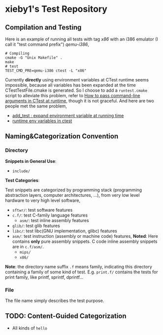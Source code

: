 # xieby1's Test Repository

## Compilation and Testing

Here is an example of running all tests with tag *x86* with an i386 emulator (I call it "test command prefix") *qemu-i386*,

```shell
# Compiling
cmake -G "Unix Makefile" .
make
# test
TEST_CMD_PRE=qemu-i386 ctest -L "x86"
```

Currently **directly** using environment variables at CTest runtime seems impossible, because all variables has been expanded at the time CTestTestFile.cmake is generated. So I choose to add a `runtest.cmake` script to alleviate this problem, refer to [How to pass command-line arguments in CTest at runtime](https://stackoverflow.com/questions/28812533/how-to-pass-command-line-arguments-in-ctest-at-runtime), though it is not graceful. And here are two people met the same problem,

* [add_test : expand environment variable at running time](http://cmake.3232098.n2.nabble.com/add-test-expand-environment-variable-at-running-time-td5526918.html)
* [runtime env variables in ctest](http://cmake.3232098.n2.nabble.com/runtime-env-variables-in-ctest-td7589947.html)

## Naming&Categorization Convention

### Directory

**Snippets in General Use**:

* `include/`

**Test Categories**:

Test snippets are categorized by programming stack (programming abstraction layers, computer architectures, ...), from very low level hardware to very high level software,

* `sftwr/`: test software features
* `c.f/`: test C-family language features
  * `asm/`: test inline assembly features
* `glib/`: test glib features
* `libc/`: test libc(GNU implementation, glibc) features
* `asm/`: test instruction (assembly or machine code) features, **Noted**: Here contains **only** pure assembly snippets. C code inline assembly snippets are in `c.f/asm/`.
  * `mips/`
  * `x86/`

**Note**: the directory name suffix `.f` means family, indicating this directory containing a family of some kind of test. E.g. `print.f/` contains the tests for print family, like printf, sprintf, dprintf...

### File

The file name simply describes the test purpose.

## TODO: Content-Guided Categorization

* All kinds of `hello`